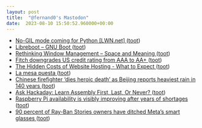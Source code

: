 ```yaml
---
layout: post
title:  "@fernand0's Mastodon"
date:  2023-08-10 15:50:52.960000+00:00
---
```

*  [No-GIL mode coming for Python [LWN.net] ](https://lwn.net/Articles/939568) ([toot](https://mastodon.social/@fernand0/110866114343799035))
*  [Libreboot – GNU Boot ](https://libreboot.org/news/gnuboot.htm) ([toot](https://mastodon.social/@fernand0/110865860818120797))
*  [Rethinking Window Management – Space and Meaning ](https://blogs.gnome.org/tbernard/2023/07/26/rethinking-window-management) ([toot](https://mastodon.social/@fernand0/110865517978681511))
*  [Fitch downgrades US credit rating from AAA to AA+ ](https://www.bbc.com/news/business-6637936) ([toot](https://mastodon.social/@fernand0/110865240273962698))
*  [The Hidden Costs of Website Hosting - What to Expect ](https://www.quicksprout.com/website-hosting-costs) ([toot](https://mastodon.social/@fernand0/110865142176217543))
*  [La mesa puesta ](https://www.flickr.com/photos/fernand0/53094717586) ([toot](https://mastodon.social/@fernand0/110864810109863980))
*  [Chinese firefighter ‘dies heroic death’ as Beijing reports heaviest rain in 140 years ](https://www.theguardian.com/world/2023/aug/02/beijing-reports-heaviest-rain-140-years-china-g20-climate-talk) ([toot](https://mastodon.social/@fernand0/110864760221044579))
*  [Ask Hackaday: Learn Assembly First, Last, Or Never? ](https://hackaday.com/2023/07/14/ask-hackaday-learn-assembly-first-last-or-never) ([toot](https://mastodon.social/@fernand0/110864616750804978))
*  [Raspberry Pi availability is visibly improving after years of shortages ](https://arstechnica.com/gadgets/2023/08/some-shops-will-let-you-buy-more-than-one-raspberry-pi-at-a-time-again) ([toot](https://mastodon.social/@fernand0/110864420409131324))
*  [90 percent of Ray-Ban Stories owners have ditched Meta’s smart glasses ](https://www.theverge.com/2023/8/3/23818462/meta-ray-ban-stories-smart-glasses-retention-reality-lab) ([toot](https://mastodon.social/@fernand0/110864052789032385))
